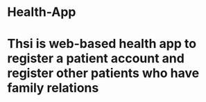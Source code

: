 # Health-App
# Thsi is web-based health app to register a patient account and register other patients who have family relations
